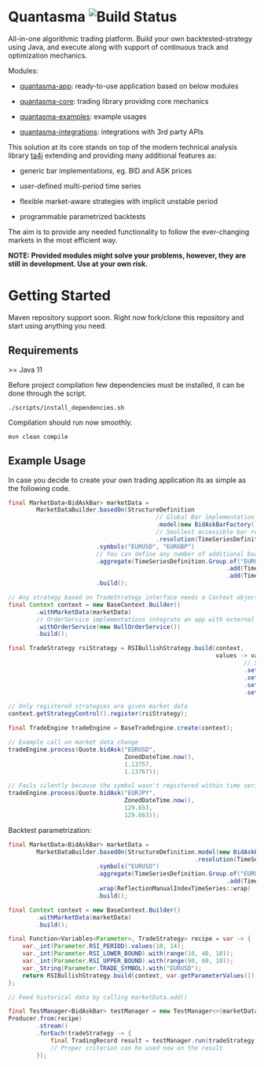 # Quantasma ![Build Status](https://travis-ci.com/pmorou/quantasma.svg?branch=master)

All-in-one algorithmic trading platform. Build your own backtested-strategy using Java, and execute along with support of continuous track and optimization mechanics.

Modules:

-   [quantasma-app]({quantasma-app/}): ready-to-use application based on below modules

-   [quantasma-core]({quantasma-core/}): trading library providing core mechanics

-   [quantasma-examples]({quantasma-examples/}): example usages

-   [quantasma-integrations]({quantasma-integrations/}): integrations with 3rd party APIs

This solution at its core stands on top of the modern technical analysis library [ta4j](https://github.com/ta4j/ta4j) extending and providing many additional features as:

-   generic bar implementations, eg. BID and ASK prices

-   user-defined multi-period time series

-   flexible market-aware strategies with implicit unstable period

-   programmable parametrized backtests

The aim is to provide any needed functionality to follow the ever-changing markets in the most efficient way.

**NOTE: Provided modules might solve your problems, however, they are still in development. Use at your own risk.**

# Getting Started

Maven repository support soon. Right now fork/clone this repository and start using anything you need.

## Requirements

&gt;= Java 11

Before project compilation few dependencies must be installed, it can be done through the script.

    ./scripts/install_dependencies.sh

Compilation should run now smoothly.

    mvn clean compile

## Example Usage

In case you decide to create your own trading application its as simple as the following code.

``` java
final MarketData<BidAskBar> marketData =
        MarketDataBuilder.basedOn(StructureDefinition
                                          // Global Bar implementation factory
                                          .model(new BidAskBarFactory())
                                          // Smallest accessible bar resolution for all defined below symbols
                                          .resolution(TimeSeriesDefinition.limited(BarPeriod.M1, 100)))
                         .symbols("EURUSD", "EURGBP")
                         // You can define any number of additional bars resolutions for above symbols
                         .aggregate(TimeSeriesDefinition.Group.of("EURUSD")
                                                              .add(TimeSeriesDefinition.limited(BarPeriod.M5, 100))
                                                              .add(TimeSeriesDefinition.limited(BarPeriod.M30, 100)))
                         .build();

// Any strategy based on TradeStrategy interface needs a Context object
final Context context = new BaseContext.Builder()
        .withMarketData(marketData)
        // OrderService implementations integrate an app with external APIs
        .withOrderService(new NullOrderService())
        .build();

final TradeStrategy rsiStrategy = RSIBullishStrategy.build(context,
                                                           values -> values
                                                                   // String or Enum (for safety) is allowed
                                                                   .set(Parameter.TRADE_SYMBOL, "EURUSD")
                                                                   .set(Parameter.RSI_PERIOD, 14)
                                                                   .set(Parameter.RSI_LOWER_BOUND, 30)
                                                                   .set(Parameter.RSI_UPPER_BOUND, 70));

// Only registered strategies are given market data
context.getStrategyControl().register(rsiStrategy);

final TradeEngine tradeEngine = BaseTradeEngine.create(context);

// Example call on market data change
tradeEngine.process(Quote.bidAsk("EURUSD",
                                 ZonedDateTime.now(),
                                 1.13757,
                                 1.13767));

// Fails silently because the symbol wasn't registered within time series definitions
tradeEngine.process(Quote.bidAsk("EURJPY",
                                 ZonedDateTime.now(),
                                 129.653,
                                 129.663));
```

Backtest parametrization:

``` java
final MarketData<BidAskBar> marketData =
        MarketDataBuilder.basedOn(StructureDefinition.model(new BidAskBarFactory())
                                                     .resolution(TimeSeriesDefinition.unlimited(BarPeriod.M1)))
                         .symbols("EURUSD")
                         .aggregate(TimeSeriesDefinition.Group.of("EURUSD")
                                                              .add(TimeSeriesDefinition.unlimited(BarPeriod.M5)))
                         .wrap(ReflectionManualIndexTimeSeries::wrap)
                         .build();

final Context context = new BaseContext.Builder()
        .withMarketData(marketData)
        .build();

final Function<Variables<Parameter>, TradeStrategy> recipe = var -> {
    var._int(Parameter.RSI_PERIOD).values(10, 14);
    var._int(Parameter.RSI_LOWER_BOUND).with(range(10, 40, 10));
    var._int(Parameter.RSI_UPPER_BOUND).with(range(90, 60, 10));
    var._String(Parameter.TRADE_SYMBOL).with("EURUSD");
    return RSIBullishStrategy.build(context, var.getParameterValues());
};

// Feed historical data by calling marketData.add()

final TestManager<BidAskBar> testManager = new TestManager<>(marketData);
Producer.from(recipe)
        .stream()
        .forEach(tradeStrategy -> {
            final TradingRecord result = testManager.run(tradeStrategy, Order.OrderType.BUY);
            // Proper criterion can be used now on the result
        });
```
